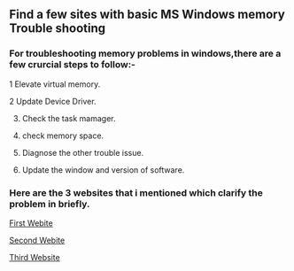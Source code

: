 ## Find a  few sites with basic MS Windows memory Trouble shooting

### For troubleshooting memory problems in windows,there are a few crurcial steps to follow:-

1 Elevate virtual memory.

2 Update Device Driver.

3. Check the task mamager.
 
4. check memory space.
 
5. Diagnose the other trouble issue.
 
6. Update the window and version of software.

### Here are the 3 websites that i mentioned which clarify the problem in briefly.

[First Webite](https://answers.microsoft.com/en-us/windows/forum/all/windows-10-out-of-memory-issues/6252459c-e0e4-4288-9acf-b7e9fc4ef66a)

[Second Webite](https://www.pluralsight.com/resources/blog/tech-operations/top-windows-troubleshooting-tools)

[Third Website](https://www.techrepublic.com/article/how-to-detect-bad-ram-with-the-windows-memory-diagnostic-tool/)
 
